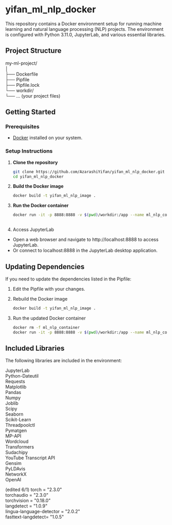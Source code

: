 # yifan_ml_nlp_docker
This repository contains a Docker environment setup for running machine learning and natural language processing (NLP) projects. The environment is configured with Python 3.11.0, JupyterLab, and various essential libraries.

## Project Structure

my-ml-project/  
│  
├── Dockerfile  
├── Pipfile  
├── Pipfile.lock  
└── workdir/  
    └── ... (your project files)


## Getting Started

### Prerequisites

- [Docker](https://www.docker.com/get-started) installed on your system.

### Setup Instructions

1. **Clone the repository**
   ```sh
   git clone https://github.com/AzarashiYifan/yifan_ml_nlp_docker.git
   cd yifan_ml_nlp_docker

2. **Build the Docker image**
   ```sh
   docker build -t yifan_ml_nlp_image .

3. **Run the Docker container**
   ```sh
   docker run -it -p 8888:8888 -v $(pwd)/workdir:/app --name ml_nlp_container yifan_ml_nlp_image
  
4. Access JupyterLab
- Open a web browser and navigate to http://localhost:8888 to access JupyterLab.
- Or connect to localhost:8888 in the JupyterLab desktop application.


## Updating Dependencies
If you need to update the dependencies listed in the Pipfile:

1. Edit the Pipfile with your changes.

2. Rebuild the Docker image
   ```sh
   docker build -t yifan_ml_nlp_image .
   
3. Run the updated Docker container
   ```sh
   docker rm -f ml_nlp_container
   docker run -it -p 8888:8888 -v $(pwd)/workdir:/app --name ml_nlp_container yifan_ml_nlp_image

## Included Libraries

The following libraries are included in the environment:

JupyterLab  
Python-Dateutil  
Requests  
Matplotlib  
Pandas  
Numpy  
Joblib  
Scipy  
Seaborn  
Scikit-Learn  
Threadpoolctl  
Pymatgen  
MP-API  
Wordcloud  
Transformers  
Sudachipy  
YouTube Transcript API  
Gensim  
PyLDAvis  
NetworkX  
OpenAI  

(edited 6/1)
torch = "2.3.0"  
torchaudio = "2.3.0"  
torchvision = "0.18.0"  
langdetect = "1.0.9"    
lingua-language-detector = "2.0.2"    
fasttext-langdetect= "1.0.5"    
